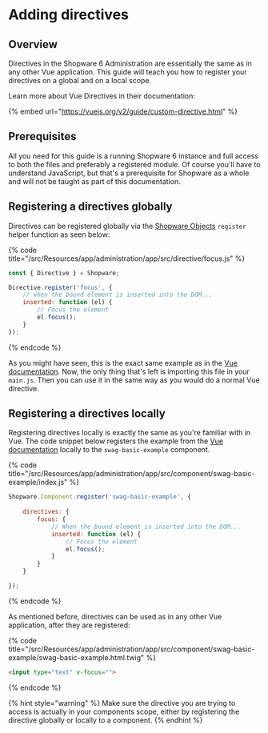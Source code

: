 # Adding directives

## Overview

Directives in the Shopware 6 Administration are essentially the same as in any other Vue application.
This guide will teach you how to register your directives on a global and on a local scope.

Learn more about Vue Directives in their documentation:

{% embed url="https://vuejs.org/v2/guide/custom-directive.html" %}

## Prerequisites

All you need for this guide is a running Shopware 6 instance and full access to both the files and preferably a registered module. Of course you'll have to understand JavaScript, but that's a prerequisite for Shopware as a whole and will not be taught as part of this documentation.

## Registering a directives globally

Directives can be registered globally via the [Shopware Objects](./the-shopware-object.md) `register` helper function as seen below:

{% code title="<plugin-root>/src/Resources/app/administration/app/src/directive/focus.js" %}
```javascript
const { Directive } = Shopware;

Directive.register('focus', {
    // when the bound element is inserted into the DOM...
    inserted: function (el) {
        // Focus the element
        el.focus();
    }
});
```
{% endcode %}

As you might have seen, this is the exact same example as in the [Vue documentation](https://vuejs.org/v2/guide/custom-directive.html).
Now, the only thing that's left is importing this file in your `main.js`. Then you can use it in the same way as you would do a normal Vue directive.

##  Registering a directives locally

Registering directives locally is exactly the same as you're familiar with in Vue.
The code snippet below registers the example from the [Vue documentation](https://vuejs.org/v2/guide/custom-directive.html) locally to the `swag-basic-example` component.

{% code title="<plugin-root>/src/Resources/app/administration/app/src/component/swag-basic-example/index.js" %}
```javascript
Shopware.Component.register('swag-basic-example', {
    
    directives: {
        focus: {
            // When the bound element is inserted into the DOM...
            inserted: function (el) {
                // Focus the element
                el.focus();
            }
        }
    }

});
```
{% endcode %}

As mentioned before, directives can be used as in any other Vue application, after they are registered:

{% code title="<plugin-root>/src/Resources/app/administration/app/src/component/swag-basic-example/swag-basic-example.html.twig" %}
```html
<input type="text" v-focus="">
```
{% endcode %}


{% hint style="warning" %} Make sure the directive you are trying to access is actually in your components scope, either by registering the directive globally or locally to a component. {% endhint %}
